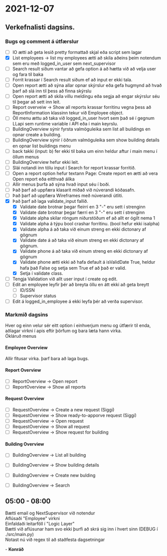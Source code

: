 # 2021-12-07
## Verkefnalisti dagsins.
### Bugs og comment á útfærslur
- [ ] IO ætti að geta lesið pretty formattað skjal eða script sem lagar
- [x] List employees -> list my employees ætti að skila aðeins þeim notendum sem eru með logged_in_user sem next_supervisor
- [ ] Search result síðum vantar að gefa option á að hætta við að velja user og fara til baka
- [ ] Forrit krassar í Search result síðum ef að input er ekki tala.
- [ ] Open report ætti að sýna allar opnar skýrslur eða gefa hugmynd að hvað þarf að slá inn til þess að finna skýrslu
- [ ] Open report ætti að skila villu meldingu eða segja að engar skýrslur séu til þegar að sett inn leit.
- [ ] Report overveiw -> Show all reports krassar forritinu vegna þess að ReportInformation klassinn tekur við Employee object. 
- [ ] Öll menu ættu að taka við logged_in_user hvort sem það sé í gegnum LLapi sem runtime variable í API eða í main keyrslu.
- [ ] BuildingOverview sýnir fyrsta valmöguleika sem list all buildings en opnar create a building.
- [ ] BuildingOverview sýnir í öðrum valmöguleika sem show building details en opnar list buildings menu
- [ ] back takki (input: b) fer ekki til baka um einn heldur aftur í main menu í öllum menus
- [ ] BuildingOverview hefur ekki leit.
- [ ] Slái notandi inn tölu input í Search for report krassar forritið.
- [ ] Open a report option hefur textann Page: Create report en ætti að vera Open report eða eitthvað álíka
- [ ] Allir menus þurfa að sýna hvað input séu í boði.
- [ ] Það þarf að uppfæra klasarit miðað við núverandi kóðasafn.
- [ ] Það þarf að uppfæra Wireframes með núverandi útliti.
- [x] Það þarf að laga validate_input fallið. 
  - [x] Validate date brotnar þegar fleirri en 3 "-" eru sett í strenginn
  - [x] Validate date brotnar þegar færri en 3 "-" eru sett í strenginn
  - [x] Validate alpha skilar röngum niðurstöðum ef að allt er ógilt nema 1
  - [x] Validate alpha á týpu bool crashar forritinu. (bool hefur ekki isalpha)
  - [x] Validate alpha á að taka við einum streng en ekki dictonary af gögnum
  - [x] Validate date á að taka við einum streng en ekki dictonary af gögnum.
  - [x] Validate phone á að taka við einum streng en ekki dictonary af gögnum
  - [x] Validate phone ætti ekki að hafa default á isValidDate True, heldur hafa það False og setja sem True ef að það er valid.
  - [x] Setja í validate class.
- [ ] Tengja Validation við allt user input í create og edit.
- [ ] Edit an employee leyfir þér að breyta öllu en átt ekki að geta breytt 
  - [ ] ID/SSN
  - [ ] Supervisor status 
- [ ] Edit á logged_in_employee á ekki leyfa þér að verða supervisor.

### Markmið dagsins 
Hver og einn velur sér eitt option í einhverjum menu og útfærir til enda, aðlagar virkni í apis eftir þörfum og bara læta hann virka.  
Ókláruð menus  
#### Employee Overview
Allir fítusar virka. þarf bara að laga bugs.
#### Report Overview
- [ ] ReportOverview -> Open report 
- [ ] ReportOverview -> Show all reports
#### Request Overview
- [ ] RequestOverview -> Create a new request (Siggi)
- [ ] RequestOverview -> Show ready-to-apporve request (Siggi)
- [ ] RequestOverview -> Open request
- [ ] RequestOverview -> Show all request
- [ ] RequestOverview -> Show request for building
#### Building Overview
- [ ] BuildingOverview -> List all building
- [ ] BuildingOverview -> Show building details
- [ ] BuildingOverview -> Create new bulding
- [ ] BuildingOverview -> Search


## 05:00 - 08:00
Bætti email og NextSupervisor við notendur  
Aflúsaði "Employee" virkni  
Einfaldaði leitarföll í "Logic Layer"  
Bætti við aflúsunar ham svo ekki þurfi að skrá sig inn í hvert sinn (DEBUG í ./src/main.py)  
Notast nú við regex til að staðfesta dagsetningar


\- **Konráð**  
